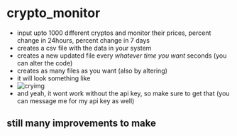# crypto_monitor
- input upto 1000 different cryptos and monitor their prices, percent change in 24hours, percent change in 7 days
- creates a csv file with the data in your system
- creates a new updated file every *whatever time you want* seconds (you can alter the code)
- creates as many files as you want (also by altering)
- it will look something like 
- ![cryimg](https://user-images.githubusercontent.com/75122924/151935810-16f22984-0886-40d1-a052-dbe7bb2aac31.png)
- and yeah, it wont work without the api key, so make sure to get that (you can message me for my api key as well)


## still many improvements to make
